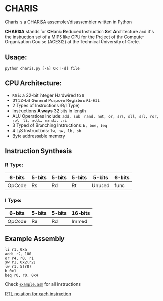 # CHARIS 

Charis is a CHARISA assembler/disassembler written in Python

**CHARISA** stands for **CH**ania **R**educed **I**nstruction **S**et **A**rchitecture and it's the instruction set of a MIPS like CPU for the Project of the Computer Organization Course (ACE312) at the Technical University of Crete. 

## Usage:
```python charis.py [-a] OR [-d] file```

## CPU Architecture:

- ```R0``` is a 32-bit integer Hardwired to ```0```
- 31 32-bit General Purpose Registers ```R1-R31```
- 2 Types of Instructions (R/I Type)
- Instructions **Always** 32 bits in length
- ALU Operations include: ```add, sub, nand, not, or, sra, sll, srl, ror, rol, li, addi, nandi, ori```
- 3 Typed of Branching Instructions: ```b, bne, beq```
- 4 L/S Instructions: ```lw, sw, lb, sb```
- Byte addressable memory

## Instruction Synthesis

### R Type:

|6-bits|5-bits|5-bits|5-bits|5-bits|6-bits|
|------|------|------|------|------|------|
|OpCode|  Rs  |  Rd  |  Rt  |Unused| func |



### I Type:

|6-bits|5-bits|5-bits|16-bits|
|------|------|------|-------|
|OpCode|  Rs  |  Rd  | Immed |


## Example Assembly

```
li r1, 0xa
addi r2, 100
or r4, r0, r1
sw r1, 0x2(r2)
lw r1, 5(r8)
b 0x1
beq r0, r0, 0x4
```

Check [```example.asm```](https://github.com/the-rectifier/CHARIS/blob/master/example.asm) for all instructions.

[RTL notation for each instruction](https://github.com/the-rectifier/CHARIS/blob/master/CHARISA%20_RTL.pdf)

